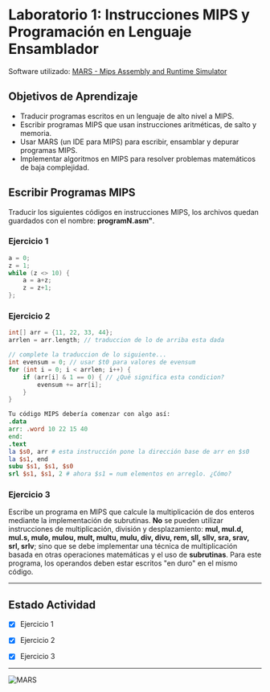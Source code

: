 # **Laboratorio 1: Instrucciones MIPS y Programación en Lenguaje Ensamblador**

Software utilizado: [MARS - Mips Assembly and Runtime Simulator](https://courses.missouristate.edu/kenvollmar/mars/download.htm "Mips Assembly and Runtime Simulator")

## **Objetivos de Aprendizaje**
* Traducir programas escritos en un lenguaje de alto nivel a MIPS.
*  Escribir programas MIPS que usan instrucciones aritméticas, de salto y memoria.
*  Usar MARS (un IDE para MIPS) para escribir, ensamblar y depurar programas MIPS.
* Implementar algoritmos en MIPS para resolver problemas matemáticos de baja 
complejidad.


## **Escribir Programas MIPS**
Traducir los siguientes códigos en instrucciones MIPS, los archivos quedan guardados con el nombre: **programN.asm"**.

### **Ejercicio 1**
```c
a = 0;
z = 1;
while (z <> 10) {
    a = a+z;
    z = z+1;
};
```


### **Ejercicio 2**
```c
int[] arr = {11, 22, 33, 44};
arrlen = arr.length; // traduccion de lo de arriba esta dada

// complete la traduccion de lo siguiente...
int evensum = 0; // usar $t0 para valores de evensum
for (int i = 0; i < arrlen; i++) {
    if (arr[i] & 1 == 0) { // ¿Qué significa esta condicion?
        evensum += arr[i];
    }
}
```
```mips
Tu código MIPS debería comenzar con algo así:
.data
arr: .word 10 22 15 40
end:
.text
la $s0, arr # esta instrucción pone la dirección base de arr en $s0
la $s1, end
subu $s1, $s1, $s0
srl $s1, $s1, 2 # ahora $s1 = num elementos en arreglo. ¿Cómo?
```


### **Ejercicio 3**
Escribe un programa en MIPS que calcule la multiplicación de dos enteros mediante la implementación de subrutinas. **No** se pueden utilizar instrucciones de multiplicación, división y desplazamiento: **mul, mul.d, mul.s, mulo, mulou, mult, multu, mulu, div, divu, rem, sll, sllv, sra, srav, srl, srlv**; sino que se debe implementar una técnica de multiplicación basada en otras operaciones matemáticas y el uso de **subrutinas**. Para este programa, los operandos deben estar escritos "en duro" en el mismo código.


---
## **Estado Actividad**
* [X] Ejercicio 1
* [X] Ejercicio 2
* [X] Ejercicio 3


---

![MARS](https://courses.missouristate.edu/kenvollmar/mars/Mars%20140.jpg "MARS Logo")